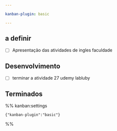 ```yaml
---

kanban-plugin: basic

---
```


## a definir

- [ ] Apresentação das atividades de ingles faculdade


## Desenvolvimento

- [ ] terminar a atividade 27 udemy labluby


## Terminados





%% kanban:settings
```
{"kanban-plugin":"basic"}
```
%%